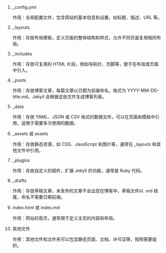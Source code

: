 1. _config.yml

    作用：全局配置文件，包含网站的基本信息和设置，如标题、描述、URL 等。

2. _layouts

    作用：存放布局模板，定义页面的整体结构和样式，允许不同页面复用相同布局。

3. _includes

    作用：存放可复用的 HTML 片段，例如导航栏、页脚等，便于在布局或页面中引入。

4. _posts

    作用：存放博客文章，每篇文章以日期为前缀命名，格式为 YYYY-MM-DD-title.md，Jekyll 会根据这些文件生成博客列表。

5. _data

    作用：存放 YAML、JSON 或 CSV 格式的数据文件，可以在页面和模板中引用，适用于需要多次使用的数据。

6. _assets 或 assets

    作用：存放静态资源，如 CSS、JavaScript 和图片等，通常在 _layouts 和其他文件中引用。

7. _plugins

    作用：存放自定义的插件，扩展 Jekyll 的功能，通常是 Ruby 代码。

8. _drafts

    作用：存放草稿文章，未发布的文章不会出现在博客中，草稿文件以 .md 结尾，命名不需要日期前缀。

9. index.html 或 index.md

    作用：网站的首页，通常用于定义主页的内容和布局。

10. 其他文件

    作用：其他文件和文件夹可以包含静态页面、文档、许可证等，按照需要组织。
